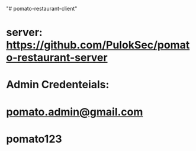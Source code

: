 "# pomato-restaurant-client"
# server: https://github.com/PulokSec/pomato-restaurant-server
# Admin Credenteials:
# pomato.admin@gmail.com
# pomato123

